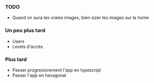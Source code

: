 ### TODO

- Quand on aura les vraies images, bien sizer les images sur la home

### Un peu plus tard

- Users
- Levels d'accès

### Plus tard

- Passer progressivement l'app en typescript
- Passer l'app en hexagonal
